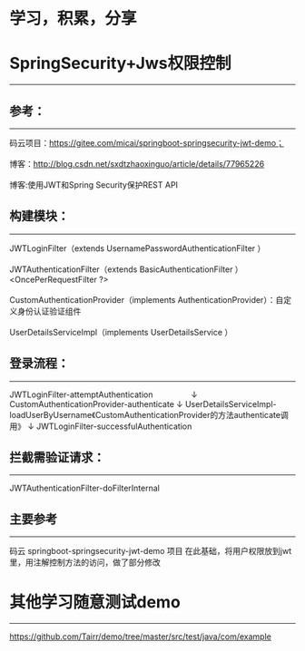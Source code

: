 学习，积累，分享
===============

# SpringSecurity+Jws权限控制
--------------------------

## 参考：
-----

码云项目：https://gitee.com/micai/springboot-springsecurity-jwt-demo；<br>  
博客：http://blog.csdn.net/sxdtzhaoxinguo/article/details/77965226<br>  
博客:使用JWT和Spring Security保护REST API

## 构建模块：
---------


JWTLoginFilter（extends UsernamePasswordAuthenticationFilter ）<br>  
JWTAuthenticationFilter（extends BasicAuthenticationFilter ）  <OncePerRequestFilter ?><br>  
CustomAuthenticationProvider（implements AuthenticationProvider）：自定义身份认证验证组件<br>  
UserDetailsServiceImpl（implements UserDetailsService ）<br>  

## 登录流程：
---------

JWTLoginFilter-attemptAuthentication
                 ↓
CustomAuthenticationProvider-authenticate
                 ↓
UserDetailsServiceImpl-loadUserByUsername《CustomAuthenticationProvider的方法authenticate调用》
                 ↓
JWTLoginFilter-successfulAuthentication



## 拦截需验证请求：
--------------

JWTAuthenticationFilter-doFilterInternal


## 主要参考
--------
码云 springboot-springsecurity-jwt-demo 项目
在此基础，将用户权限放到jwt里，用注解控制方法的访问，做了部分修改



# 其他学习随意测试demo
--------------------

https://github.com/Tairr/demo/tree/master/src/test/java/com/example



